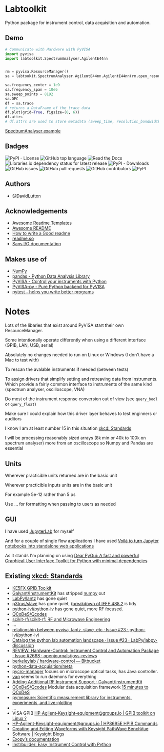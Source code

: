 
# Labtoolkit

Python package for instrument control, data acquisition and automation. 

## Demo

``` python
# Communicate with Hardware with PyVISA
import pyvisa
import labtoolkit.SpectrumAnalyser.AgilentE44nn


rm = pyvisa.ResourceManager()
sa = labtookit.SpectrumAnalyser.AgilentE44nn.AgilentE44nn(rm.open_resource('GPIB0::18::INSTR'))

sa.frequency_center = 1e9
sa.frequency_span = 10e6
sa.sweep_points = 8192
sa.OPC
df = sa.trace
# returns a DataFrame of the trace data
df.plot(grid=True, figsize=(8, 6))
df.attrs
# df.attrs are used to store metadata (sweep_time, resolution_bandwidth, etc)
```
[SpectrumAnalyser example](./examples/SpectrumAnalyser_carrier.ipynb)


## Badges
![PyPI - License](https://img.shields.io/pypi/l/Labtoolkit?color=green&style=for-the-badge)
![GitHub top language](https://img.shields.io/github/languages/top/DavidLutton/LabToolkit?style=for-the-badge)
![Read the Docs](https://img.shields.io/readthedocs/labtoolkit?style=for-the-badge)
![Libraries.io dependency status for latest release](https://img.shields.io/librariesio/release/pypi/labtoolkit?style=for-the-badge)
![PyPI - Downloads](https://img.shields.io/pypi/dm/labtoolkit?style=for-the-badge)
![GitHub issues](https://img.shields.io/github/issues/davidlutton/labtoolkit?style=for-the-badge)
![GitHub pull requests](https://img.shields.io/github/issues-pr/davidlutton/labtoolkit?style=for-the-badge)
![GitHub contributors](https://img.shields.io/github/contributors/davidlutton/labtoolkit?style=for-the-badge)
![PyPI](https://img.shields.io/pypi/v/labtoolkit?style=for-the-badge)


## Authors

- [@DavidLutton](https://github.com/DavidLutton)


## Acknowledgements


 - [Awesome Readme Templates](https://awesomeopensource.com/project/elangosundar/awesome-README-templates)
 - [Awesome README](https://github.com/matiassingers/awesome-readme)
 - [How to write a Good readme](https://bulldogjob.com/news/449-how-to-write-a-good-readme-for-your-github-project)
 - [readme.so](https://readme.so/editor)
 - [Sans I/O documentation](https://sans-io.readthedocs.io/index.html) 

## Makes use of 
- [NumPy](https://numpy.org/doc/stable/user/whatisnumpy.html)
- [pandas - Python Data Analysis Library](https://pandas.pydata.org/)
- [PyVISA - Control your instruments with Python](https://pyvisa.readthedocs.io/en/latest/)
- [PyVISA-py - Pure Python backend for PyVISA](https://pyvisa.readthedocs.io/projects/pyvisa-py/en/latest/)
- [pytest - helps you write better programs](https://doc.pytest.org/en/latest/)


# Notes
Lots of the libaries that exist around PyVISA start their own ResourceManager. 

Some intentionally operate differently when using a different interface (GPIB, LAN, USB, serial)

Absolutely no changes needed to run on Linux or Windows (I don't have a Mac to test with)

To rescan the avalable instruments if needed (between tests) 

To assign drivers that simplify setting and retreaving data from instruments. Which provide a fairly common interface to instruments of the same kind (spectrum analyser, oscilloscope, VNA)

Do most of the instrument response conversion out of view (see `query_bool` or `query_float`)

Make sure I could explain how this driver layer behaves to test enginners or auditors

I know I am at least number 15 in this situation [xkcd: Standards](https://xkcd.com/927/)

I will be processing reasonably sized arrays (8k min or 40k to 100k on spectrum analyser) more from an oscilloscope so Numpy and Pandas are essential

## Units
Wherever practicible units returned are in the basic unit 

Wherever practicible inputs units are in the basic unit

For example 5e-12 rather than 5 ps

Use ... for formatting when passing to users as needed

## GUI
I have used [JupyterLab](https://jupyterlab.readthedocs.io/en/stable/getting_started/overview.html) for myself

And for a couple of single flow applications I have used [Voilà to turn Jupyter notebooks into standalone web applications](https://github.com/voila-dashboards/voila) 

As it stands I'm planning on using [Dear PyGui: A fast and powerful Graphical User Interface Toolkit for Python with minimal dependencies](https://github.com/hoffstadt/DearPyGui)




## Existing [xkcd: Standards](https://xkcd.com/927/)
- [KE5FX GPIB Toolkit](http://www.ke5fx.com/gpib/readme.htm)
- [Galvant/InstrumentKit](https://github.com/Galvant/InstrumentKit) has stripped [numpy](https://github.com/Galvant/InstrumentKit/issues/91) out
- [LabPy/lantz](https://github.com/LabPy/lantz) has gone quiet
- [p3trus/slave](https://github.com/p3trus/slave) has gone quiet, ([breakdown of IEEE 488.2](https://slave.readthedocs.io/en/develop/basic_concepts.html#module-slave.iec60488) is tidy
- [python-ivi/python-iv](https://github.com/python-ivi/python-ivi) has gone quiet, more RF focused.
- [QCoDeS/Qcodes](https://github.com/QCoDeS/Qcodes/blob/master/qcodes/instrument_drivers/Keysight/N9030B.py)
- [scikit-rf/scikit-rf: RF and Microwave Engineering](https://github.com/scikit-rf/scikit-rf)
- ...
- [relationship between pyvisa, lantz, slave, etc · Issue #23 · python-ivi/python-ivi](https://github.com/python-ivi/python-ivi/issues/23)
- [Catalog the python lab automation landscape · Issue #23 · LabPy/labpy-discussion](https://github.com/LabPy/labpy-discussion/issues/23)
- [REVIEW: Hardware-Control: Instrument Control and Automation Package · Issue #2688 · openjournals/joss-reviews](https://github.com/openjournals/joss-reviews/issues/2688)
- [berkeleylab / hardware-control — Bitbucket](https://bitbucket.org/berkeleylab/hardware-control/src/main/)
- [python-data-acquisition/meta](https://github.com/python-data-acquisition/meta/issues/1) 
- [pycro-manager](https://pycro-manager.readthedocs.io/en/latest/) focues on microscope optical tasks, has Java controller.
- [yaq](https://yaq.fyi) seems to run daemons for everything 
- [Adding Additional RF Instrument Support · Galvant/InstrumentKit](https://github.com/Galvant/InstrumentKit/issues/212)
- [QCoDeS/Qcodes](https://github.com/QCoDeS/Qcodes) Modular data acquisition framework [15 minutes to QCoDeS](http://qcodes.github.io/Qcodes/examples/15_minutes_to_QCoDeS.html)
- [pymeasure: Scientific measurement library for instruments, experiments, and live-plotting](https://github.com/pymeasure/pymeasure)
- ...
- VISA GPIB [HP-Agilent-Keysight-equipment@groups.io | GPIB toolkit on Linux ?](https://groups.io/g/HP-Agilent-Keysight-equipment/topic/85273486#118451)
- [HP-Agilent-Keysight-equipment@groups.io | HP8695E HPIB Commands](https://groups.io/g/HP-Agilent-Keysight-equipment/topic/85912607#118981)
- [Creating and Editing Waveforms with Keysight PathWave BenchVue Software | Keysight Blogs](https://blogs.keysight.com/blogs/tech/bench.entry.html/2021/09/19/creating_and_editingwaveformswithkeysightpathw-KJgF.html)
- [Exopy’s documentation](https://exopy.readthedocs.io/en/latest/)
- [Instrbuilder: Easy Instrument Control with Python ](https://lucask07.github.io/instrbuilder/build/html/)

